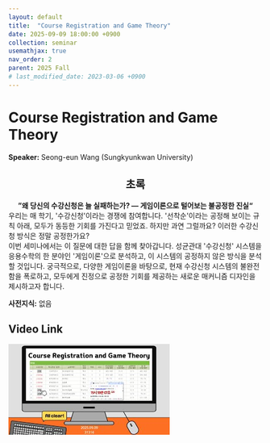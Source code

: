 ```yaml
---
layout: default
title:  "Course Registration and Game Theory"
date: 2025-09-09 18:00:00 +0900
collection: seminar
usemathjax: true
nav_order: 2
parent: 2025 Fall
# last_modified_date: 2023-03-06 +0900
---
```

# Course Registration and Game Theory

**Speaker:** Seong-eun Wang (Sungkyunkwan University) <br>
   
## <center> 초록 </center>

**<center>”왜 당신의 수강신청은 늘 실패하는가? — 게임이론으로 털어보는 불공정한 진실“</center>**
우리는 매 학기, '수강신청'이라는 경쟁에 참여합니다. '선착순'이라는 공정해 보이는 규칙 아래, 모두가 동등한 기회를 가진다고 믿었죠. 하지만 과연 그럴까요? 이러한 수강신청 방식은 정말 공정한가요?<br>
이번 세미나에서는 이 질문에 대한 답을 함께 찾아갑니다. 성균관대 '수강신청' 시스템을 응용수학의 한 분야인 '게임이론'으로 분석하고, 이 시스템의 공정하지 않은 방식을 분석할 것입니다. 궁극적으로, 다양한 게임이론을 바탕으로, 현재 수강신청 시스템의 불완전함을 폭로하고, 모두에게 진정으로 공정한 기회를 제공하는 새로운 매커니즘 디자인을 제시하고자 합니다.<br>

**사전지식:** 없음<br>

## Video Link

[![Video Label](pictures/2_courseregistration.jpg)](https://youtu.be/InGsNanEHRI)